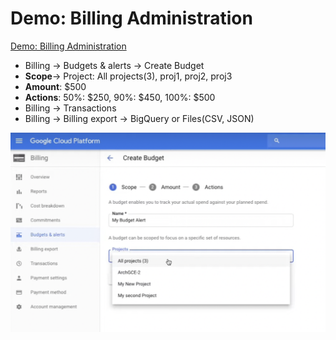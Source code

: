 # Demo: Billing Administration

[Demo: Billing Administration](https://www.cloudskillsboost.google/course_sessions/1685040/video/314490)

- Billing -> Budgets & alerts -> Create Budget
- **Scope**-> Project: All projects(3), proj1, proj2, proj3
- **Amount**: $500
- **Actions**: 50%: $250, 90%: $450, 100%: $500
- Billing -> Transactions
- Billing -> Billing export -> BigQuery or Files(CSV, JSON)

![](./images/demo-billing-admin.png)
